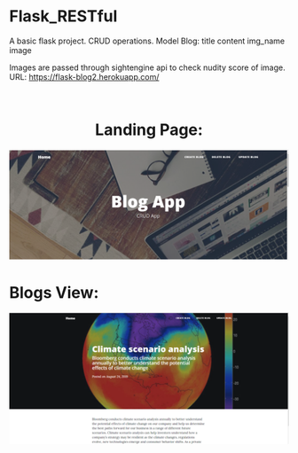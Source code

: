 # Flask_RESTful

A basic flask project.
CRUD operations.
Model Blog:
  title
  content
  img_name
  image

Images are passed through sightengine api to check nudity score of image.
URL: https://flask-blog2.herokuapp.com/

<br>
<center><h1>Landing Page:</h1></center>

![lomira1](img1.PNG)

<h1>Blogs View:</h1>

![lomira2](img2.PNG)


